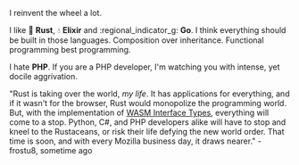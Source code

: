 I reinvent the wheel a lot.

I like :crab: **Rust**, :droplet: **Elixir** and :regional_indicator_g: **Go**. 
I think everything should be built in those languages. Composition over 
inheritance. Functional programming best programming.

I hate **PHP**. If you are a PHP developer, I'm watching you with intense, yet 
docile aggrivation.

"Rust is taking over the world, *my life*. It has applications for everything,
and if it wasn't for the browser, Rust would monopolize the programming world.
But, with the implementation of
[WASM Interface Types](https://hacks.mozilla.org/2019/08/webassembly-interface-types/),
everything will come to a stop. Python, C#, and PHP developers alike will have
to stop and kneel to the Rustaceans, or risk their life defying the new
world order. That time is soon, and with every Mozilla business day, it draws
nearer." - frostu8, sometime ago
